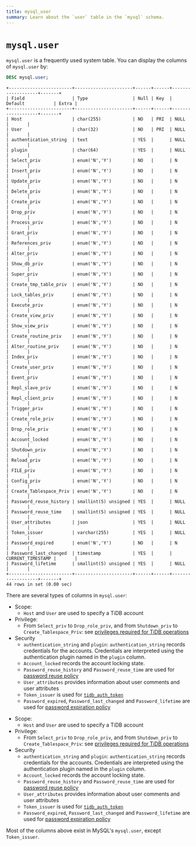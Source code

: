 ```yaml
---
title: mysql_user
summary: Learn about the `user` table in the `mysql` schema.
---
```


# `mysql.user`

`mysql.user` is a frequently used system table. You can display the columns of `mysql.user` by:

```sql
DESC mysql.user;
```

```
+------------------------+----------------------+------+------+-------------------+-------+
| Field                  | Type                 | Null | Key  | Default           | Extra |
+------------------------+----------------------+------+------+-------------------+-------+
| Host                   | char(255)            | NO   | PRI  | NULL              |       |
| User                   | char(32)             | NO   | PRI  | NULL              |       |
| authentication_string  | text                 | YES  |      | NULL              |       |
| plugin                 | char(64)             | YES  |      | NULL              |       |
| Select_priv            | enum('N','Y')        | NO   |      | N                 |       |
| Insert_priv            | enum('N','Y')        | NO   |      | N                 |       |
| Update_priv            | enum('N','Y')        | NO   |      | N                 |       |
| Delete_priv            | enum('N','Y')        | NO   |      | N                 |       |
| Create_priv            | enum('N','Y')        | NO   |      | N                 |       |
| Drop_priv              | enum('N','Y')        | NO   |      | N                 |       |
| Process_priv           | enum('N','Y')        | NO   |      | N                 |       |
| Grant_priv             | enum('N','Y')        | NO   |      | N                 |       |
| References_priv        | enum('N','Y')        | NO   |      | N                 |       |
| Alter_priv             | enum('N','Y')        | NO   |      | N                 |       |
| Show_db_priv           | enum('N','Y')        | NO   |      | N                 |       |
| Super_priv             | enum('N','Y')        | NO   |      | N                 |       |
| Create_tmp_table_priv  | enum('N','Y')        | NO   |      | N                 |       |
| Lock_tables_priv       | enum('N','Y')        | NO   |      | N                 |       |
| Execute_priv           | enum('N','Y')        | NO   |      | N                 |       |
| Create_view_priv       | enum('N','Y')        | NO   |      | N                 |       |
| Show_view_priv         | enum('N','Y')        | NO   |      | N                 |       |
| Create_routine_priv    | enum('N','Y')        | NO   |      | N                 |       |
| Alter_routine_priv     | enum('N','Y')        | NO   |      | N                 |       |
| Index_priv             | enum('N','Y')        | NO   |      | N                 |       |
| Create_user_priv       | enum('N','Y')        | NO   |      | N                 |       |
| Event_priv             | enum('N','Y')        | NO   |      | N                 |       |
| Repl_slave_priv        | enum('N','Y')        | NO   |      | N                 |       |
| Repl_client_priv       | enum('N','Y')        | NO   |      | N                 |       |
| Trigger_priv           | enum('N','Y')        | NO   |      | N                 |       |
| Create_role_priv       | enum('N','Y')        | NO   |      | N                 |       |
| Drop_role_priv         | enum('N','Y')        | NO   |      | N                 |       |
| Account_locked         | enum('N','Y')        | NO   |      | N                 |       |
| Shutdown_priv          | enum('N','Y')        | NO   |      | N                 |       |
| Reload_priv            | enum('N','Y')        | NO   |      | N                 |       |
| FILE_priv              | enum('N','Y')        | NO   |      | N                 |       |
| Config_priv            | enum('N','Y')        | NO   |      | N                 |       |
| Create_Tablespace_Priv | enum('N','Y')        | NO   |      | N                 |       |
| Password_reuse_history | smallint(5) unsigned | YES  |      | NULL              |       |
| Password_reuse_time    | smallint(5) unsigned | YES  |      | NULL              |       |
| User_attributes        | json                 | YES  |      | NULL              |       |
| Token_issuer           | varchar(255)         | YES  |      | NULL              |       |
| Password_expired       | enum('N','Y')        | NO   |      | N                 |       |
| Password_last_changed  | timestamp            | YES  |      | CURRENT_TIMESTAMP |       |
| Password_lifetime      | smallint(5) unsigned | YES  |      | NULL              |       |
+------------------------+----------------------+------+------+-------------------+-------+
44 rows in set (0.00 sec)
```

There are several types of columns in `mysql.user`:

<CustomContent platform="tidb">

* Scope:
    * `Host` and `User` are used to specify a TiDB account
* Privilege:
    * From `Select_priv` to `Drop_role_priv`, and from `Shutdown_priv` to `Create_Tablespace_Priv`: see [privileges required for TiDB operations](/privilege-management.md#privileges-required-for-tidb-operations)
* Security
    * `authentication_string` and `plugin`: `authentication_string` records credentials for the accounts. Credentials are interpreted using the authentication plugin named in the `plugin` column.
    * `Account_locked` records the account locking state.
    * `Password_reuse_history` and `Password_reuse_time` are used for [password reuse policy](/password-management.md#password-reuse-policy)
    * `User_attributes` provides information about user comments and user attributes
    * `Token_issuer` is used for [`tidb_auth_token`](/security-compatibility-with-mysql.md#tidb_auth_token)
    * `Password_expired`, `Password_last_changed` and `Password_lifetime` are used for [password expiration policy](/password-management.md#password-expiration-policy)

</CustomContent>

<CustomContent platform="tidb-cloud">

* Scope:
    * `Host` and `User` are used to specify a TiDB account
* Privilege:
    * From `Select_priv` to `Drop_role_priv`, and from `Shutdown_priv` to `Create_Tablespace_Priv`: see [privileges required for TiDB operations](https://docs.pingcap.com/tidb/stable/privilege-management#privileges-required-for-tidb-operations)
* Security
    * `authentication_string` and `plugin`: `authentication_string` records credentials for the accounts. Credentials are interpreted using the authentication plugin named in the `plugin` column.
    * `Account_locked` records the account locking state.
    * `Password_reuse_history` and `Password_reuse_time` are used for [password reuse policy](https://docs.pingcap.com/tidb/stable/password-management#password-reuse-policy)
    * `User_attributes` provides information about user comments and user attributes
    * `Token_issuer` is used for [`tidb_auth_token`](https://docs.pingcap.com/tidb/stable/security-compatibility-with-mysql#tidb_auth_token)
    * `Password_expired`, `Password_last_changed` and `Password_lifetime` are used for [password expiration policy](https://docs.pingcap.com/tidb/stable/password-management#password-expiration-policy)

</CustomContent>

Most of the columns above exist in MySQL's `mysql.user`, except `Token_issuer`.